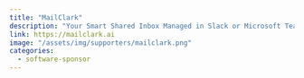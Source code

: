 ```yaml
---
title: "MailClark"
description: "Your Smart Shared Inbox Managed in Slack or Microsoft Teams"
link: https://mailclark.ai
image: "/assets/img/supporters/mailclark.png"
categories:
  - software-sponsor
---
```


